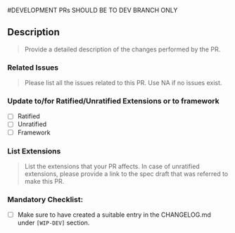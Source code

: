<FOR DOC UPDATES FILL ONLY DESCRIPTION AND RELATED ISSUES SECTION AND REMOVE THE OTHERS>

#DEVELOPMENT PRs SHOULD BE TO DEV BRANCH ONLY

## Description

> Provide a detailed description of the changes performed by the PR.

### Related Issues

> Please list all the issues related to this PR. Use NA if no issues exist.

### Update to/for Ratified/Unratified Extensions or to framework

- [ ] Ratified
- [ ] Unratified
- [ ] Framework

### List Extensions

> List the extensions that your PR affects. In case of unratified extensions, please provide a link to the spec draft that was referred to make this PR.

### Mandatory Checklist:

  - [ ] Make sure to have created a suitable entry in the CHANGELOG.md under `[WIP-DEV]` section.
